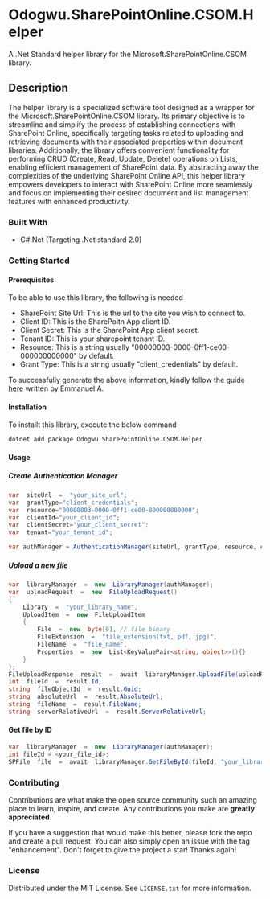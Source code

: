 # Odogwu.SharePointOnline.CSOM.Helper

A .Net Standard helper library for the Microsoft.SharePointOnline.CSOM library.

## Description

The helper library is a specialized software tool designed as a wrapper for the Microsoft.SharePointOnline.CSOM library. Its primary objective is to streamline and simplify the process of establishing connections with SharePoint Online, specifically targeting tasks related to uploading and retrieving documents with their associated properties within document libraries. Additionally, the library offers convenient functionality for performing CRUD (Create, Read, Update, Delete) operations on Lists, enabling efficient management of SharePoint data. By abstracting away the complexities of the underlying SharePoint Online API, this helper library empowers developers to interact with SharePoint Online more seamlessly and focus on implementing their desired document and list management features with enhanced productivity.

### Built With

- C#.Net (Targeting .Net standard 2.0)

### Getting Started

#### Prerequisites

 To be able to use this library, the following is needed

- SharePoint Site Url: This is the url to the site you wish to connect to.
- Client ID: This is the SharePoitn App client ID.
- Client Secret: This is the SharePoint App client secret.
- Tenant ID: This is your sharepoint tenant ID.
- Resource: This is a string usually "00000003-0000-0ff1-ce00-000000000000" by default.
- Grant Type: This is a string usually "client_credentials" by default.

To successfully generate the above information, kindly follow the guide [here](https://emmanueladegor.medium.com/sharepoint-online-rest-api-authentication-in-postman-b66d9ea5f0bc) written by Emmanuel A.

#### Installation

To installt this library, execute the below command

    dotnet add package Odogwu.SharePointOnline.CSOM.Helper

#### Usage

##### Create Authentication Manager

```cs
var  siteUrl  =  "your_site_url";
var  grantType="client_credentials";
var  resource="00000003-0000-0ff1-ce00-000000000000";
var  clientId="your_client_id";
var  clientSecret="your_client_secret";
var  tenant="your_tenant_id";

var authManager = AuthenticationManager(siteUrl, grantType, resource, clientId, clientSecret, tenant);
```

##### Upload a new file

```cs
var  libraryManager  =  new  LibraryManager(authManager);
var  uploadRequest  =  new  FileUploadRequest()
{
    Library  =  "your_library_name",
    UploadItem  =  new  FileUploadItem
    {
        File  =  new  byte[0], // file binary
        FileExtension  =  "file_extension(txt, pdf, jpg)",
        FileName  =  "file_name",
        Properties  =  new  List<KeyValuePair<string, object>>(){}
    }
};
FileUploadResponse  result  =  await  libraryManager.UploadFile(uploadRequest);
int  fileId  =  result.Id;
string  fileObjectId  =  result.Guid;
string  absoluteUrl  =  result.AbsoluteUrl;
string  fileName  =  result.FileName;
string  serverRelativeUrl  =  result.ServerRelativeUrl;
```

#### Get file by ID

```cs
var  libraryManager  =  new  LibraryManager(authManager);
int fileId = <your_file_id>;
SPFile  file  =  await  libraryManager.GetFileById(fileId, "your_library_name");
```

### Contributing

Contributions are what make the open source community such an amazing place to learn, inspire, and create. Any contributions you make are **greatly appreciated**.

If you have a suggestion that would make this better, please fork the repo and create a pull request. You can also simply open an issue with the tag "enhancement". Don't forget to give the project a star! Thanks again!

### License

Distributed under the MIT License. See `LICENSE.txt` for more information.
